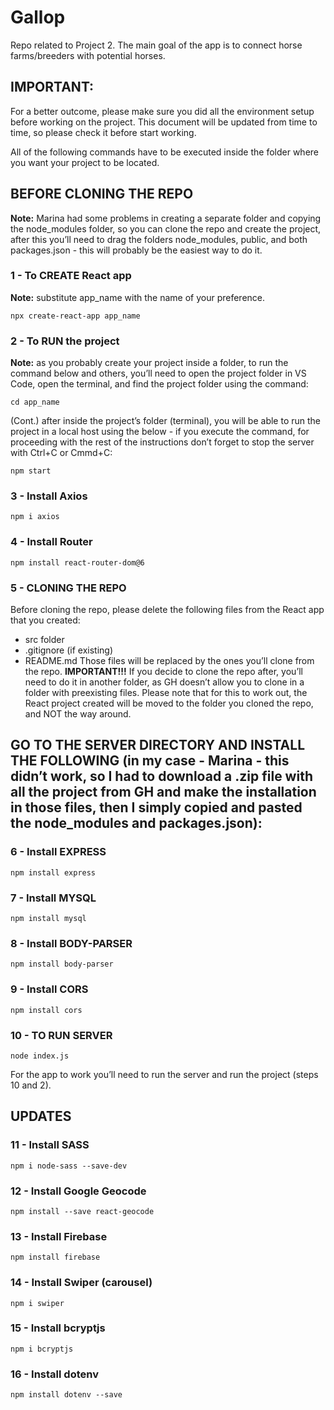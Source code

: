 # Gallop

Repo related to Project 2. The main goal of the app is to connect horse farms/breeders with potential horses.

## IMPORTANT:

For a better outcome, please make sure you did all the environment setup before working on the project. This document will be updated from time to time, so please check it before start working.

All of the following commands have to be executed inside the folder where you want your project to be located.

## BEFORE CLONING THE REPO

**Note:** Marina had some problems in creating a separate folder and copying the node_modules folder, so you can clone the repo and create the project, after this you’ll need to drag the folders node_modules, public, and both packages.json - this will probably be the easiest way to do it.

### 1 - To CREATE React app

**Note:** substitute app_name with the name of your preference.

```
npx create-react-app app_name
```

### 2 - To RUN the project

**Note:** as you probably create your project inside a folder, to run the command below and others, you’ll need to open the project folder in VS Code, open the terminal, and find the project folder using the command:

```
cd app_name
```

(Cont.) after inside the project’s folder (terminal), you will be able to run the project in a local host using the below - if you execute the command, for proceeding with the rest of the instructions don’t forget to stop the server with Ctrl+C or Cmmd+C:

```
npm start
```

### 3 - Install Axios

```
npm i axios
```

### 4 - Install Router

```
npm install react-router-dom@6
```

### 5 - CLONING THE REPO

Before cloning the repo, please delete the following files from the React app that you created:

- src folder
- .gitignore (if existing)
- README.md
  Those files will be replaced by the ones you’ll clone from the repo.
  **IMPORTANT!!!** If you decide to clone the repo after, you’ll need to do it in another folder, as GH doesn’t allow you to clone in a folder with preexisting files. Please note that for this to work out, the React project created will be moved to the folder you cloned the repo, and NOT the way around.

## GO TO THE SERVER DIRECTORY AND INSTALL THE FOLLOWING (in my case - Marina - this didn’t work, so I had to download a .zip file with all the project from GH and make the installation in those files, then I simply copied and pasted the node_modules and packages.json):

### 6 - Install EXPRESS

```
npm install express
```

### 7 - Install MYSQL

```
npm install mysql
```

### 8 - Install BODY-PARSER

```
npm install body-parser
```

### 9 - Install CORS

```
npm install cors
```

### 10 - TO RUN SERVER

```
node index.js
```

For the app to work you’ll need to run the server and run the project (steps 10 and 2).

## UPDATES

### 11 - Install SASS

```
npm i node-sass --save-dev
```

### 12 - Install Google Geocode

```
npm install --save react-geocode
```

### 13 - Install Firebase

```
npm install firebase
```

### 14 - Install Swiper (carousel)

```
npm i swiper
```

### 15 - Install bcryptjs

```
npm i bcryptjs
```

### 16 - Install dotenv

```
npm install dotenv --save
```
